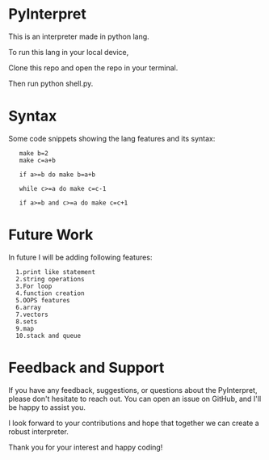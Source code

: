 # PyInterpret

This is an interpreter made in python lang.

To run this lang in your local device,

Clone this repo and open the repo in your terminal.

Then run python shell.py.

# Syntax

Some code snippets showing the lang features and its syntax:

```make a=2
   make b=2
   make c=a+b

   if a>=b do make b=a+b

   while c>=a do make c=c-1

   if a>=b and c>=a do make c=c+1

```

# Future Work


In future  I will be adding following features:

      1.print like statement
      2.string operations
      3.For loop
      4.function creation
      5.OOPS features
      6.array 
      7.vectors
      8.sets
      9.map
      10.stack and queue
      



# Feedback and Support


If you have any feedback, suggestions, or questions about the PyInterpret, please don't hesitate to reach out. You can open an issue on GitHub, and I'll be happy to assist you.

I look forward to your contributions and hope that together we can create a robust interpreter.

Thank you for your interest and happy coding!    

